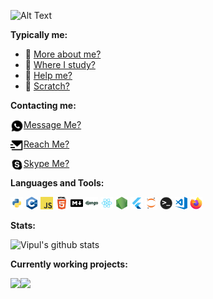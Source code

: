 ![Alt Text](https://media.giphy.com/media/I7kMRW6mj4YtW/giphy.gif)

**Typically me:**

- 🔭 [More about me?](https://vipul43.github.io/my_portfolio)
- 🌱 [Where I study?](https://iitpkd.ac.in)
- 👯 [Help me?](https://github.com/vipul43/algorithms)
- 🤔 [Scratch?](https://vipul43.github.io/draw)

**Contacting me:**

<a href="https://api.whatsapp.com/send?phone=917032708714&text=Heyy%20I%20Just%20saw%20your%20profile%20on%20gihub.%20Want%20to%20chat😀😀"><img align="left" width="21px" src="https://raw.githubusercontent.com/vipul43/vipul43/master/assets/whatsapp-fill.svg" />Message Me?</a>

<a href="mailto:saifunny43@gmail.com"><img align="left" width="21px" src="https://raw.githubusercontent.com/vipul43/vipul43/master/assets/mail-send-fill.svg" />Reach Me?</a>

<a href="https://join.skype.com/invite/WkhNndDOGXnQ"><img align="left" width="21px" src="https://raw.githubusercontent.com/vipul43/vipul43/master/assets/skype-fill.svg" />Skype Me?</a>

**Languages and Tools:**  

<code><img height="20" src="https://github.com/github/explore/blob/master/topics/python/python.png"></code>
<code><img height="20" src="https://github.com/github/explore/blob/master/topics/cpp/cpp.png"></code>
<code><img height="20" src="https://github.com/github/explore/blob/master/topics/javascript/javascript.png"></code>
<code><img height="20" src="https://github.com/github/explore/blob/master/topics/html/html.png"></code>
<code><img height="20" src="https://github.com/github/explore/blob/master/topics/markdown/markdown.png"></code>
<code><img height="20" src="https://github.com/github/explore/blob/master/topics/django/django.png"></code>
<code><img height="20" src="https://github.com/github/explore/blob/master/topics/react/react.png"></code>
<code><img height="20" src="https://github.com/github/explore/blob/master/topics/nodejs/nodejs.png"></code>
<code><img height="20" src="https://github.com/github/explore/blob/master/topics/flutter/flutter.png"></code>
<code><img height="20" src="https://github.com/github/explore/blob/master/topics/jupyter-notebook/jupyter-notebook.png"></code>
<code><img height="20" src="https://github.com/github/explore/blob/master/topics/terminal/terminal.png"></code>
<code><img height="20" src="https://github.com/github/explore/blob/master/topics/visual-studio-code/visual-studio-code.png"></code>
<code><img height="20" src="https://github.com/github/explore/blob/master/topics/firefox/firefox.png"></code>

**Stats:**

![Vipul's github stats](https://github-readme-stats.vercel.app/api?username=vipul43&show_icons=true&title_color=fff&icon_color=79ff97&text_color=9f9f9f&bg_color=151515)

**Currently working projects:**

<a href="https://github.com/vipul43/project_MASK">
  <img align="left" src="https://github-readme-stats.vercel.app/api/pin/?username=vipul43&repo=project_MASK&title_color=fff&icon_color=79ff97&text_color=9f9f9f&bg_color=151515" />
</a>

<a href="https://github.com/vipul43/project_Blip">
  <img align="left" src="https://github-readme-stats.vercel.app/api/pin/?username=vipul43&repo=project_Blip&title_color=fff&icon_color=79ff97&text_color=9f9f9f&bg_color=151515" />
</a>
